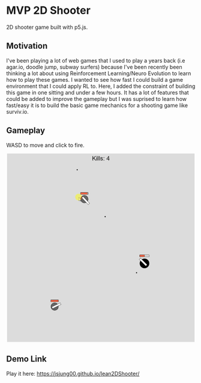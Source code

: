# MVP 2D Shooter
2D shooter game built with p5.js. 

## Motivation
I've been playing a lot of web games that I used to play a years back (i.e agar.io, doodle jump, subway surfers) because I've been recently been thinking a lot about using Reinforcement Learning/Neuro Evolution to learn how to play these games. 
I wanted to see how fast I could build a game environment that I could apply RL to. Here, I added the constraint of building this game in one sitting and under a few hours. It has a lot of features that could be added to improve the gameplay but I was suprised to learn how fast/easy it is to build the basic game mechanics for a shooting game like surviv.io.

## Gameplay
WASD to move and click to fire. 
<p align="center">
<img src="./gameplay.gif" width="500">
</p>

## Demo Link
Play it here: https://jsjung00.github.io/lean2DShooter/

